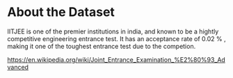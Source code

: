 About the Dataset
=================

IITJEE is one of the premier institutions in india, and known to be a hightly competitive engineering entrance test.
It has an acceptance rate of 0.02 % , making it one of the toughest entrance test due to the competion.

https://en.wikipedia.org/wiki/Joint_Entrance_Examination_%E2%80%93_Advanced



